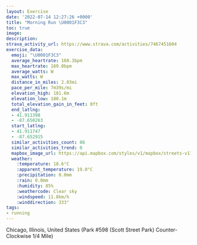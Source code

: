 ```yaml
---
layout: Exercise
date: '2022-07-14 12:27:26 +0000'
title: "Morning Run \U0001F3C3"
toc: true
image:
description:
strava_activity_url: https://www.strava.com/activities/7467451604
exercise_data:
  emoji: "\U0001F3C3"
  average_heartrate: 160.3bpm
  max_heartrate: 169.0bpm
  average_watts: W
  max_watts: W
  distance_in_miles: 2.03mi
  pace_per_mile: 7m39s/mi
  elevation_high: 181.6m
  elevation_low: 180.1m
  total_elevation_gain_in_feet: 0ft
  end_latlng:
  - 41.911398
  - -87.650263
  start_latlng:
  - 41.911747
  - -87.652915
  similar_activities_count: 86
  similar_activities_trend: 0
  mapbox_image_url: https://api.mapbox.com/styles/v1/mapbox/streets-v11/static/path-5+787af2-1.0(k%7Bx~Fvu~uOAuAMiEHgBHq%40hAmAFWZu%40BM%3Fq%40Fm%40%3Fk%40Fi%40Lg%40Bu%40ZgA%40iACMCcKCk%40%3FuIHU%3FQ~%40QRUn%40GJBBHMp%40%40TA%5CKRB%5CCn%40Ff%40GV%3FPJTLFTXRHd%40Al%40%5DJBRGNg%40Co%40%40aCUe%40OO_%40EK%40SAo%40FMDONOx%40IN%40NGfANTDLBd%40JNn%40%5Cv%40ELDZONONU%40IBWGq%40%40qAASUo%40KK%5DK_%40%40SF_%40%40MDMLS%60%40I~%40Aj%40HPBRCb%40T%5Ct%40%5E%60%40HLCR%3F%60%40UR_%40%40e%40CeCCYEQU%5B%5BMQBcABQHIHM%60%40Gb%40CdAH%7C%40%3F%60%40HJRJdALb%40%40PKFGNIHMDSGaC%3Fk%40COGU%5BWOAM%40S%3Fq%40G_%40F%5B%3F%5B_%40KCQFKAM%40MDS%40MDCPFfB%3FnB%40h%40DRHDUJi%40v%40b%40n%40Hl%40%40l%40CXFtA%3FbABv%40CVFj%40Id%40Cj%40%3FPFBBXA%7C%40%40%5CCn%40%3FV%40LHXHFDVIHcBbCWN),pin-s-s+e5b22e(-87.65292,41.91174),pin-s-f+89ae00(-87.65027000000002,41.91138999999999)/auto/800x800?access_token=pk.eyJ1Ijoiam9zaGJlY2ttYW4iLCJhIjoiY205eWR2aDd1MWZ6djJrbXc4a3M0bWZleiJ9.XiG9OWkNcZk2QzjJbxLB4A
  weather:
    :temperature: 18.6°C
    :apparent_temperature: 19.0°C
    :precipitation: 0.0mm
    :rain: 0.0mm
    :humidity: 85%
    :weathercode: Clear sky
    :windspeed: 11.8km/h
    :winddirection: 333°
tags:
- running
---
```

Chicago, Illinois, United States (Park #598 (Scott Street Park) Counter-Clockwise 1/4 Mile)

